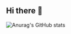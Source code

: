 ## Hi there 👋

![Anurag's GitHub stats](https://github-readme-stats.vercel.app/api?username=anuraghazra&show_icons=true&theme=dark)


<!--
**lucasgh91/lucasgh91** is a ✨ _special_ ✨ repository because its `README.md` (this file) appears on your GitHub profile.

Here are some ideas to get you started:

- 🔭 I’m currently working on ...
- 🌱 I’m currently learning ...
- 👯 I’m looking to collaborate on ...
- 🤔 I’m looking for help with ...
- 💬 Ask me about ...
- 📫 How to reach me: ...
- 😄 Pronouns: ...
- ⚡ Fun fact: ...
-->

